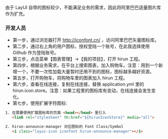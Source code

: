 由于 LayUI 自带的图标较少，不能满足业务的需求，因此将阿里巴巴适量图片库作为扩充。

### 开发人员
* 第一步，通过浏览器打开 http://iconfont.cn/ ，访问阿里巴巴矢量图标库。
* 第二步，通过右上角的用户图标，授权登陆一个账号，在此我选择使用 Github 作为登陆账号。
* 第三步，点击菜单【图表管理】->【我的项目】，打开 hirun 工程。
* 第四步，根据业务需求，在平台上搜索图表，加入购物车。注意：用到一个新增一个，不要一次性加载大量暂时还用不到的图标，图标越多越好资源。
* 第五步，打开购物车，将购物车里的图表加入 hirun 工程。
* 第六步，查看在线连接，复制在线连接，替换 application.yml 里的 hirun.icon.store。注意：如果工程里的图标库有变动，在线连接会发生变化。
* 第七步，使用扩展字符图标:
```html
1. 在需要使用扩展图标库的页面 <head></head> 里引入
   <link rel="stylesheet" th:href="${hirunIconStore}" media="all">

2. hirun-announce-manager 对应图标的 Font Class/Symbol
   <i class="layui-icon iconfont hirun-announce-manager"></i>
```